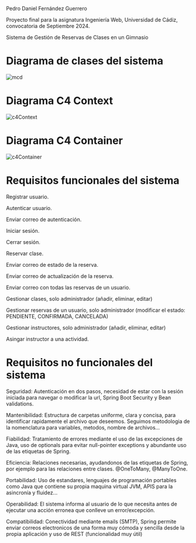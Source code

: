 Pedro Daniel Fernández Guerrero

Proyecto final para la asignatura Ingeniería Web, Universidad de Cádiz, convocatoria de Septiembre 2024.

Sistema de Gestión de Reservas de Clases en un Gimnasio

# Diagrama de clases del sistema
![mcd](https://github.com/user-attachments/assets/027ff4d2-80dd-4214-92f1-544757fe21bc)

# Diagrama C4 Context
![c4Context](https://github.com/user-attachments/assets/d19cd42e-9d7c-4896-8d61-d38a5400e102)

# Diagrama C4 Container 
![c4Container](https://github.com/user-attachments/assets/837b815f-6d2b-4e9f-98df-b0f1601513ea)

# Requisitos funcionales del sistema
Registrar usuario.

Autenticar usuario.

Enviar correo de autenticación.

Iniciar sesión.

Cerrar sesión.

Reservar clase.

Enviar correo de estado de la reserva.

Enviar correo de actualización de la reserva.

Enviar correo con todas las reservas de un usuario.

Gestionar clases, solo administrador (añadir, eliminar, editar)

Gestionar reservas de un usuario, solo administrador (modificar el estado: PENDIENTE, CONFIRMADA, CANCELADA)

Gestionar instructores, solo administrador (añadir, eliminar, editar)

Asingar instructor a una actividad.


# Requisitos no funcionales del sistema
Seguridad: Autenticación en dos pasos, necesidad de estar con la sesión iniciada para navegar o modificar la url, Spring Boot Security y Bean validations.

Mantenibilidad: Estructura de carpetas uniforme, clara y concisa, para identificar rapidamente el archivo que deseemos. Seguimos metodologia de la nomenclatura para variables, metodos, nombre de archivos...

Fiabilidad: Tratamiento de errores mediante el uso de las excepciones de Java, uso de optionals para evitar null-pointer exceptions y abundante uso de las etiquetas de Spring.

Eficiencia: Relaciones necesarias, ayudandonos de las etiquetas de Spring, por ejemplo para las relaciones entre clases. @OneToMany, @ManyToOne.

Portabilidad: Uso de estandares, lenguajes de programación portables como Java que contiene su propia maquina virtual JVM, APIS para la asincronía y fluidez...

Operabilidad: El sistema informa al usuario de lo que necesita antes de ejecutar una acción erronea que conlleve un error/excepción.

Compatibilidad: Conectividad mediante emails (SMTP), Spring permite enviar correos electronicos de una forma muy cómoda y sencilla desde la propia aplicación y uso de REST (funcionalidad muy útil)


